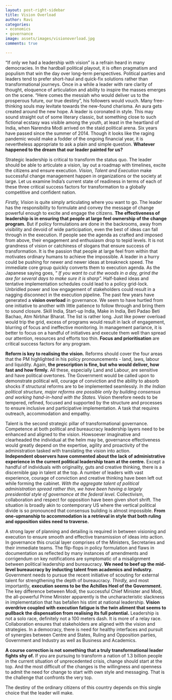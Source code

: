 ```yaml
---
layout: post-right-sidebar
title: Vision Overload
author: Ravi
categories:
- economics
- governance
image: assets/images/visionoverload.jpg
comments: true

---
```

“If only we had a leadership with vision” is a refrain heard in many democracies. In the hardball political playout, it is often pragmatism and populism that win the day over long-term perspectives. Political parties and leaders tend to prefer short-haul and quick-fix solutions rather than transformational journeys.
Once in a while a leader with rare clarity of thought, eloquence of articulation and ability to inspire the masses emerges on the scene. “Here comes the messiah who would deliver us to the prosperous future, our true destiny”, his followers would vouch. Many free-thinking souls may levitate towards the new-found charisma. An aura gets created around the new hope. A leader is coronated in style.
This may sound straight out of some literary classic, but something close to such fictional ecstasy was visible among the youth, at least in the heartland of India, when Narendra Modi arrived on the staid political arena. Six years have passed since the summer of 2014. Though it looks like the raging pandemic would make a fodder of  the ongoing financial year, it is nevertheless appropriate to ask a plain and simple question. **Whatever happened to the dream that our leader painted for us?**


Strategic leadership is critical to transform the status quo. The leader should be able to articulate a vision, lay out a roadmap with timelines, excite the citizens and ensure execution. *Vision, Talent and Execution* make successful change management happen in organizations or the society at large.
Let us examine India’s current state of readiness in terms of each of these three critical success factors for transformation to a globally competitive and confident nation.

*Firstly, Vision* is quite simply articulating where you want to go. The leader has the responsibility to formulate and convey the message of change powerful enough to excite and engage the citizens.  **The effectiveness of leadership is in ensuring that people at large feel ownership of the change program.** But if policy formulations are done in the backrooms, away from visibility and devoid of wide participation,  even the best of ideas can fall through in the execution. If people see  the agenda as crafted and imposed from above, their engagement and enthusiasm drop to tepid levels.
It is not grandness of vision or catchiness of slogans that ensure success of transformation. It is the passion that people at large feel from within that motivates ordinary humans to achieve the impossible.
A leader in a hurry could be pushing for newer and newer ideas at breakneck speed. The immediate core group quickly converts them to execution agenda. As the Japanese saying goes, “ *If you want to cut the woods in a day, grind the axe for several days to make sure it is sharp”.* Half-baked ideas and tentative implementation schedules could lead to  a policy grid-lock. Unbridled power and low engagement of stakeholders could result in a nagging disconnect in the execution pipeline.
The past few years have generated a **vision overload** in governance. We seem to have hurtled from one initiative to another with little patience to follow through and bring them to sound closure. Skill India, Start-up India, Make in India, Beti Padao Beti Bachao, Atm Nirbhar Bharat. The list is rather long. Just like power overload would trip the grid, excess of programs would result in lack of engagement, blurring of focus and ineffective monitoring.  In management parlance, it is better to focus on a handful of initiatives and execute them well than spread our attention, resources and efforts too thin. **Focus and prioritisation**  are critical success factors for any program.


**Reform is key to realising the vision.**  Reforms should cover the four areas that the PM highlighted in his policy pronouncements - land, laws, labour and liquidity. Again, **the prescription is fine, but who would deliver, how fast and how firmly.** All these, especially Land and Labour, are sensitive and have political overtones. The Government would be called upon to demonstrate political will, courage of conviction and the ability to absorb shocks if structural reforms are to be implemented seamlessly. *In the Indian political structure, major reforms are possible only by building consensus and working hand-in-hand with the States.*
Vision therefore needs to be tempered, refined, focused and supported by the structure and processes to ensure inclusive and participative implementation. A task that requires outreach, accommodation and empathy. 


Talent is the second strategic pillar of transformational governance. Competence at both political and bureaucracy leadership layers need to be enhanced and aligned to the vision.  Howsoever imaginative and clearheaded the individual at the helm may be, governance effectiveness would greatly depend on the expertise, agility and proactivity of the administration tasked with translating the vision into action.  
**Independent observers have commented about the lack of administrative experience in the current political leadership team at the centre.** Except a handful of individuals with originality, guts and creative thinking, there is a discernible gap in talent at the top. A number of leaders with vast experience, courage of conviction and creative thinking have been left out while forming the cabinet. *With the aggregate talent of political administration spread rather thin,  we have been having a largely presidential style of governance at the federal level.*  Collectivism, collaboration and respect for opposition have been given short shrift.
The situation is broadly akin to contemporary US where the vertical political divide is so pronounced that consensus building is almost impossible. **From one-upmanship to accommodation is a retrieval in style that both ruling and opposition sides need to traverse.**


A strong layer of planning and detailing is required in between visioning and execution to ensure smooth and effective transmission of ideas into action. In governance this crucial layer comprises of the Ministers, Secretaries and their immediate teams. The flip-flops in policy formulation and flaws in documentation as reflected by many instances of amendments and corrigendum on key notifications are  symptomatic of a misalignment between political leadership and bureaucracy. **We need to beef up the  mid-level bureaucracy by inducting talent from academics and industry.**  Government needs to pursue the recent initiative of scouting for external talent for strengthening the depth of bureaucracy.
*Thirdly,* and most importantly,  **execution seems to be the Achilles Heel of the Government.** The key difference between Modi, the successful Chief Minister and Modi, the all-powerful Prime Minister apparently is the uncharacteristic slackness in implementation that has befallen his stint at national leadership. **Vision overdrive coupled with execution fatigue is the twin aliment that seems to pullback the dispensation from realising its full potential.**
Leadership is not a solo race, definitely not a 100 meters dash. It is more of a relay race. Collaboration ensures that stakeholders are aligned with the vision and strategies. In a democracy, there is need for healthy interfaces and pursuit of synergies between Centre and States, Ruling and Opposition parties, Government and Industry as well as Business and Academics.


**A course correction is not something that a truly transformational leader fights shy of.** If you are pursuing to transform a nation of 1.3 billion people in the current situation of unprecedented crisis, change should start at the top. And the most difficult of the changes is the willingness and openness to admit the need for change to start with own style and messaging. That is the challenge that confronts the very top.


The destiny of the ordinary citizens of this country depends on this single choice that the leader will make.
